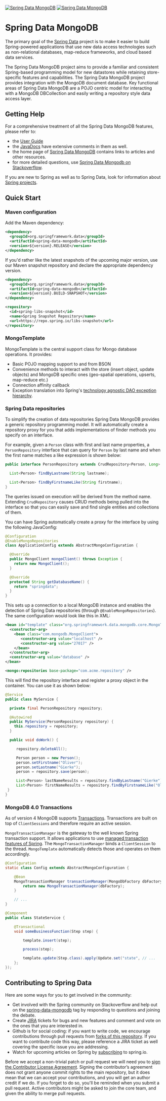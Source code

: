 [![Spring Data MongoDB](https://spring.io/badges/spring-data-mongodb/ga.svg)](https://projects.spring.io/spring-data-mongodb#quick-start)
[![Spring Data MongoDB](https://spring.io/badges/spring-data-mongodb/snapshot.svg)](https://projects.spring.io/spring-data-mongodb#quick-start)

# Spring Data MongoDB

The primary goal of the [Spring Data](https://projects.spring.io/spring-data) project is to make it easier to build Spring-powered applications that use new data access technologies such as non-relational databases, map-reduce frameworks, and cloud based data services.

The Spring Data MongoDB project aims to provide a familiar and consistent Spring-based programming model for new datastores while retaining store-specific features and capabilities. The Spring Data MongoDB project provides integration with the MongoDB document database. Key functional areas of Spring Data MongoDB are a POJO centric model for interacting with a MongoDB DBCollection and easily writing a repository style data access layer.

## Getting Help

For a comprehensive treatment of all the Spring Data MongoDB features, please refer to:

* the [User Guide](https://docs.spring.io/spring-data/mongodb/docs/current/reference/html/)
* the [JavaDocs](https://docs.spring.io/spring-data/mongodb/docs/current/api/) have extensive comments in them as well.
* the home page of [Spring Data MongoDB](https://projects.spring.io/spring-data-mongodb) contains links to articles and other resources.
* for more detailed questions, use [Spring Data Mongodb on Stackoverflow](https://stackoverflow.com/questions/tagged/spring-data-mongodb).

If you are new to Spring as well as to Spring Data, look for information about [Spring projects](https://projects.spring.io/).


## Quick Start

### Maven configuration

Add the Maven dependency:

```xml
<dependency>
  <groupId>org.springframework.data</groupId>
  <artifactId>spring-data-mongodb</artifactId>
  <version>${version}.RELEASE</version>
</dependency>
```

If you'd rather like the latest snapshots of the upcoming major version, use our Maven snapshot repository and declare the appropriate dependency version.

```xml
<dependency>
  <groupId>org.springframework.data</groupId>
  <artifactId>spring-data-mongodb</artifactId>
  <version>${version}.BUILD-SNAPSHOT</version>
</dependency>

<repository>
  <id>spring-libs-snapshot</id>
  <name>Spring Snapshot Repository</name>
  <url>https://repo.spring.io/libs-snapshot</url>
</repository>
```

### MongoTemplate

MongoTemplate is the central support class for Mongo database operations. It provides:

* Basic POJO mapping support to and from BSON
* Convenience methods to interact with the store (insert object, update objects) and MongoDB specific ones (geo-spatial operations, upserts, map-reduce etc.)
* Connection affinity callback
* Exception translation into Spring's [technology agnostic DAO exception hierarchy](https://docs.spring.io/spring/docs/current/spring-framework-reference/html/dao.html#dao-exceptions).

### Spring Data repositories

To simplify the creation of data repositories Spring Data MongoDB provides a generic repository programming model. It will automatically create a repository proxy for you that adds implementations of finder methods you specify on an interface.  

For example, given a `Person` class with first and last name properties, a `PersonRepository` interface that can query for `Person` by last name and when the first name matches a like expression is shown below:

```java
public interface PersonRepository extends CrudRepository<Person, Long> {

  List<Person> findByLastname(String lastname);

  List<Person> findByFirstnameLike(String firstname);
}
```

The queries issued on execution will be derived from the method name. Extending `CrudRepository` causes CRUD methods being pulled into the interface so that you can easily save and find single entities and collections of them.

You can have Spring automatically create a proxy for the interface by using the following JavaConfig:

```java
@Configuration
@EnableMongoRepositories
class ApplicationConfig extends AbstractMongoConfiguration {

  @Override
  public MongoClient mongoClient() throws Exception {
    return new MongoClient();
  }

  @Override
  protected String getDatabaseName() {
    return "springdata";
  }
}
```

This sets up a connection to a local MongoDB instance and enables the detection of Spring Data repositories (through `@EnableMongoRepositories`). The same configuration would look like this in XML:

```xml
<bean id="template" class="org.springframework.data.mongodb.core.MongoTemplate">
  <constructor-arg>
    <bean class="com.mongodb.MongoClient">
       <constructor-arg value="localhost" />
       <constructor-arg value="27017" />
    </bean>
  </constructor-arg>
  <constructor-arg value="database" />
</bean>

<mongo:repositories base-package="com.acme.repository" />
```

This will find the repository interface and register a proxy object in the container. You can use it as shown below:

```java
@Service
public class MyService {

  private final PersonRepository repository;

  @Autowired
  public MyService(PersonRepository repository) {
    this.repository = repository;
  }

  public void doWork() {

     repository.deleteAll();

     Person person = new Person();
     person.setFirstname("Oliver");
     person.setLastname("Gierke");
     person = repository.save(person);

     List<Person> lastNameResults = repository.findByLastname("Gierke");
     List<Person> firstNameResults = repository.findByFirstnameLike("Oli*");
 }
}
```

### MongoDB 4.0 Transactions

As of version 4 MongoDB supports [Transactions](https://www.mongodb.com/transactions). Transactions are built on top of
 `ClientSessions` and therefore require an active session.

`MongoTransactionManager` is the gateway to the well known Spring transaction support. It allows applications to use 
[managed transaction features of Spring](https://docs.spring.io/spring/docs/current/spring-framework-reference/html/transaction.html).
The `MongoTransactionManager` binds a `ClientSession` to the thread. `MongoTemplate` automatically detects those and operates on them accordingly.

```java
@Configuration
static class Config extends AbstractMongoConfiguration {

	@Bean
	MongoTransactionManager transactionManager(MongoDbFactory dbFactory) {
		return new MongoTransactionManager(dbFactory);
	}

	// ...
}

@Component
public class StateService {

	@Transactional
	void someBusinessFunction(Step step) {

		template.insert(step);

		process(step);

		template.update(Step.class).apply(Update.set("state", // ...
	};
});
```

## Contributing to Spring Data

Here are some ways for you to get involved in the community:

* Get involved with the Spring community on Stackoverflow and help out on the [spring-data-mongodb](https://stackoverflow.com/questions/tagged/spring-data-mongodb) tag by responding to questions and joining the debate.
* Create [JIRA](https://jira.spring.io/browse/DATAMONGO) tickets for bugs and new features and comment and vote on the ones that you are interested in.  
* Github is for social coding: if you want to write code, we encourage contributions through pull requests from [forks of this repository](https://help.github.com/forking/). If you want to contribute code this way, please reference a JIRA ticket as well covering the specific issue you are addressing.
* Watch for upcoming articles on Spring by [subscribing](https://spring.io/blog) to spring.io.

Before we accept a non-trivial patch or pull request we will need you to [sign the Contributor License Agreement](https://cla.pivotal.io/sign/spring). Signing the contributor’s agreement does not grant anyone commit rights to the main repository, but it does mean that we can accept your contributions, and you will get an author credit if we do. If you forget to do so, you'll be reminded when you submit a pull request. Active contributors might be asked to join the core team, and given the ability to merge pull requests.
